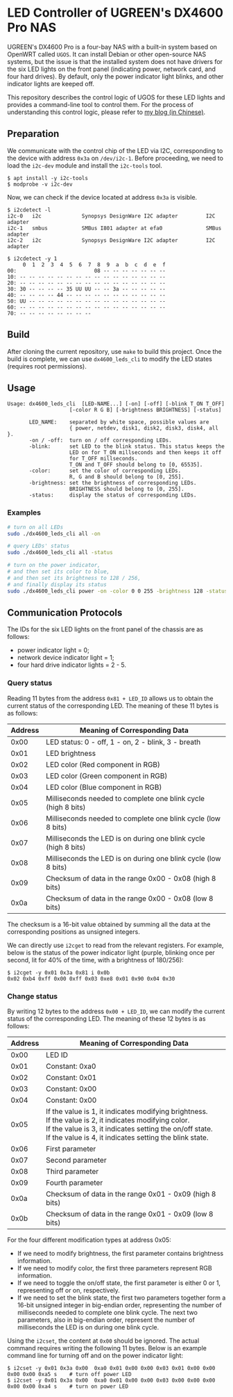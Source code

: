 LED Controller of UGREEN's DX4600 Pro NAS
==

UGREEN's DX4600 Pro is a four-bay NAS with a built-in system based on OpenWRT called `UGOS`. It can install Debian or other open-source NAS systems, but the issue is that the installed system does not have drivers for the six LED lights on the front panel (indicating power, network card, and four hard drives). By default, only the power indicator light blinks, and other indicator lights are keeped off.

This repository describes the control logic of UGOS for these LED lights and provides a command-line tool to control them. For the process of understanding this control logic, please refer to [my blog (in Chinese)](https://blog.miskcoo.com/2024/05/ugreen-dx4600-pro-led-controller).

## Preparation

We communicate with the control chip of the LED via I2C, corresponding to the device with address `0x3a` on `/dev/i2c-1`. Before proceeding, we need to load the `i2c-dev` module and install the `i2c-tools` tool.

```
$ apt install -y i2c-tools
$ modprobe -v i2c-dev
```

Now, we can check if the device located at address `0x3a` is visible.

```
$ i2cdetect -l
i2c-0   i2c             Synopsys DesignWare I2C adapter         I2C adapter
i2c-1   smbus           SMBus I801 adapter at efa0              SMBus adapter
i2c-2   i2c             Synopsys DesignWare I2C adapter         I2C adapter

$ i2cdetect -y 1
     0  1  2  3  4  5  6  7  8  9  a  b  c  d  e  f
00:                         08 -- -- -- -- -- -- --
10: -- -- -- -- -- -- -- -- -- -- -- -- -- -- -- --
20: -- -- -- -- -- -- -- -- -- -- -- -- -- -- -- --
30: 30 -- -- -- -- 35 UU UU -- -- 3a -- -- -- -- --
40: -- -- -- -- 44 -- -- -- -- -- -- -- -- -- -- --
50: UU -- -- -- -- -- -- -- -- -- -- -- -- -- -- --
60: -- -- -- -- -- -- -- -- -- -- -- -- -- -- -- --
70: -- -- -- -- -- -- -- --
```

## Build

After cloning the current repository, use `make` to build this project. Once the build is complete, we can use `dx4600_leds_cli` to modify the LED states (requires root permissions).

## Usage

```
Usage: dx4600_leds_cli  [LED-NAME...] [-on] [-off] [-blink T_ON T_OFF]
                    [-color R G B] [-brightness BRIGHTNESS] [-status]

       LED_NAME:    separated by white space, possible values are
                    { power, netdev, disk1, disk2, disk3, disk4, all }.
       -on / -off:  turn on / off corresponding LEDs.
       -blink:      set LED to the blink status. This status keeps the
                    LED on for T_ON millseconds and then keeps it off
                    for T_OFF millseconds.
                    T_ON and T_OFF should belong to [0, 65535].
       -color:      set the color of corresponding LEDs.
                    R, G and B should belong to [0, 255].
       -brightness: set the brightness of corresponding LEDs.
                    BRIGHTNESS should belong to [0, 255].
       -status:     display the status of corresponding LEDs.
```

### Examples

```bash
# turn on all LEDs
sudo ./dx4600_leds_cli all -on

# query LEDs' status
sudo ./dx4600_leds_cli all -status

# turn on the power indicator,
# and then set its color to blue,
# and then set its brightness to 128 / 256,
# and finally display its status
sudo ./dx4600_leds_cli power -on -color 0 0 255 -brightness 128 -status
```

## Communication Protocols

The IDs for the six LED lights on the front panel of the chassis are as follows: 

- power indicator light = 0;
- network device indicator light = 1;
- four hard drive indicator lights = 2 - 5.

### Query status

Reading 11 bytes from the address `0x81 + LED_ID` allows us to obtain the current status of the corresponding LED. The meaning of these 11 bytes is as follows:

| Address | Meaning of Corresponding Data |
|---------|--------------------------------|
| 0x00    | LED status: 0 - off, 1 - on, 2 - blink, 3 - breath |
| 0x01    | LED brightness |
| 0x02    | LED color (Red component in RGB) |
| 0x03    | LED color (Green component in RGB) |
| 0x04    | LED color (Blue component in RGB) |
| 0x05    | Milliseconds needed to complete one blink cycle (high 8 bits) |
| 0x06    | Milliseconds needed to complete one blink cycle (low 8 bits) |
| 0x07    | Milliseconds the LED is on during one blink cycle (high 8 bits) |
| 0x08    | Milliseconds the LED is on during one blink cycle (low 8 bits) |
| 0x09    | Checksum of data in the range 0x00 - 0x08 (high 8 bits) |
| 0x0a    | Checksum of data in the range 0x00 - 0x08 (low 8 bits) |

The checksum is a 16-bit value obtained by summing all the data at the corresponding positions as unsigned integers.

We can directly use `i2cget` to read from the relevant registers. For example, below is the status of the power indicator light (purple, blinking once per second, lit for 40% of the time, with a brightness of 180/256):

```
$ i2cget -y 0x01 0x3a 0x81 i 0x0b
0x02 0xb4 0xff 0x00 0xff 0x03 0xe8 0x01 0x90 0x04 0x30
```

### Change status

By writing 12 bytes to the address `0x00 + LED_ID`, we can modify the current status of the corresponding LED. The meaning of these 12 bytes is as follows:

| Address | Meaning of Corresponding Data |
|---------|--------------------------------|
| 0x00    | LED ID |
| 0x01    | Constant: 0xa0 |
| 0x02    | Constant: 0x01 |
| 0x03    | Constant: 0x00 |
| 0x04    | Constant: 0x00 |
| 0x05    | If the value is 1, it indicates modifying brightness. <br/>If the value is 2, it indicates modifying color. <br/>If the value is 3, it indicates setting the on/off state.<br/>If the value is 4, it indicates setting the blink state. |
| 0x06    | First parameter |
| 0x07    | Second parameter |
| 0x08    | Third parameter |
| 0x09    | Fourth parameter |
| 0x0a    | Checksum of data in the range 0x01 - 0x09 (high 8 bits) |
| 0x0b    | Checksum of data in the range 0x01 - 0x09 (low 8 bits) |

For the four different modification types at address 0x05:

- If we need to modify brightness, the first parameter contains brightness information.
- If we need to modify color, the first three parameters represent RGB information.
- If we need to toggle the on/off state, the first parameter is either 0 or 1, representing off or on, respectively.
- If we need to set the blink state, the first two parameters together form a 16-bit unsigned integer in big-endian order, representing the number of milliseconds needed to complete one blink cycle. The next two parameters, also in big-endian order, represent the number of milliseconds the LED is on during one blink cycle.

Using the `i2cset`, the content at `0x00` should be ignored. The actual command requires writing the following 11 bytes. Below is an example command line for turning off and on the power indicator light:

```
$ i2cset -y 0x01 0x3a 0x00  0xa0 0x01 0x00 0x00 0x03 0x01 0x00 0x00 0x00 0x00 0xa5 s    # turn off power LED
$ i2cset -y 0x01 0x3a 0x00  0xa0 0x01 0x00 0x00 0x03 0x00 0x00 0x00 0x00 0x00 0xa4 s    # turn on power LED
```
